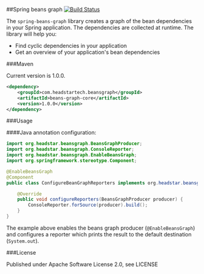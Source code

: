 ##Spring beans graph [![Build Status](https://travis-ci.org/headstar/spring-beans-graph.svg?branch=master)](https://travis-ci.org/headstar/spring-beans-graph)

The `spring-beans-graph` library creates a graph of the bean dependencies in your Spring application. The dependencies are collected at runtime. The library will help you:

* Find cyclic dependencies in your application
* Get an overview of your application's bean dependencies

###Maven

Current version is 1.0.0.

```xml
<dependency>
    <groupId>com.headstartech.beansgraph</groupId>
    <artifactId>beans-graph-core</artifactId>
    <version>1.0.0</version>
</dependency>
```

###Usage


####Java annotation configuration:

```java
import org.headstar.beansgraph.BeansGraphProducer;
import org.headstar.beansgraph.ConsoleReporter;
import org.headstar.beansgraph.EnableBeansGraph;
import org.springframework.stereotype.Component;

@EnableBeansGraph
@Component
public class ConfigureBeanGraphReporters implements org.headstar.beansgraph.BeanGraphConfigurer {

    @Override
    public void configureReporters(BeansGraphProducer producer) {
        ConsoleReporter.forSource(producer).build();
    }
}
```
The example above enables the beans graph producer (`@EnableBeansGraph`) and configures a reporter which prints the result to the default destination (`System.out`).

###License

Published under Apache Software License 2.0, see LICENSE
